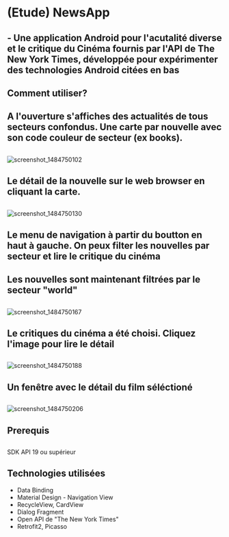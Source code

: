 # (Etude) NewsApp 
## - Une application Android pour l'acutalité diverse et le critique du Cinéma fournis par l'API de The New York Times, développée pour expérimenter des technologies Android citées en bas
## 
## Comment utiliser?
##
## A l'ouverture s'affiches des actualités de tous secteurs confondus. Une carte par nouvelle avec son code couleur de secteur (ex books).
##
![screenshot_1484750102](https://cloud.githubusercontent.com/assets/21304543/22071330/18caf026-dd9f-11e6-9916-1466af5a375b.png)
##
## Le détail de la nouvelle sur le web browser en cliquant la carte. 
##
![screenshot_1484750130](https://cloud.githubusercontent.com/assets/21304543/22072751/9b508e3a-dda3-11e6-8d82-278d7e3385b8.png)
##
## Le menu de navigation à partir du boutton en haut à gauche. On peux filter les nouvelles par secteur et lire le critique du cinéma
##

##
## Les nouvelles sont maintenant filtrées par le secteur "world"
##
![screenshot_1484750167](https://cloud.githubusercontent.com/assets/21304543/22071846/c8850d16-dda0-11e6-96ec-5ca0c17a3fdf.png)
##
## Le critiques du cinéma a été choisi. Cliquez l'image pour lire le détail
##
![screenshot_1484750188](https://cloud.githubusercontent.com/assets/21304543/22071866/d50755e4-dda0-11e6-919e-e7730a6a33f7.png)
##
## Un fenêtre avec le détail du film séléctioné 
##
![screenshot_1484750206](https://cloud.githubusercontent.com/assets/21304543/22072018/459981f6-dda1-11e6-8772-b492d5c80bf4.png)

## Prerequis
##
SDK API 19 ou supérieur
##
## Technologies utilisées
- Data Binding
- Material Design - Navigation View
- RecycleView, CardView
- Dialog Fragment
- Open API de "The New York Times"
- Retrofit2, Picasso



